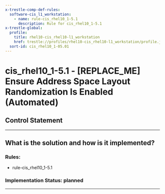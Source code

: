 ```yaml
---
x-trestle-comp-def-rules:
  software-cis_l1_workstation:
    - name: rule-cis_rhel10_1-5.1
      description: Rule for cis_rhel10_1-5.1
x-trestle-global:
  profile:
    title: rhel10-cis_rhel10-l1_workstation
    href: trestle://profiles/rhel10-cis_rhel10-l1_workstation/profile.json
  sort-id: cis_rhel10_1-05.01
---
```


# cis_rhel10_1-5.1 - \[REPLACE_ME\] Ensure Address Space Layout Randomization Is Enabled (Automated)

## Control Statement

______________________________________________________________________

## What is the solution and how is it implemented?

<!-- For implementation status enter one of: implemented, partial, planned, alternative, not-applicable -->

<!-- Note that the list of rules under ### Rules: is read-only and changes will not be captured after assembly to JSON -->

<!-- Add control implementation description here for control: cis_rhel10_1-5.1 -->

### Rules:

  - rule-cis_rhel10_1-5.1

### Implementation Status: planned

______________________________________________________________________
